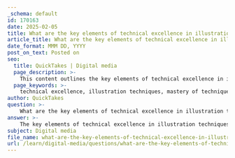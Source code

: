 ```yaml
---
_schema: default
id: 170163
date: 2025-02-05
title: What are the key elements of technical excellence in illustration techniques?
article_title: What are the key elements of technical excellence in illustration techniques?
date_format: MMM DD, YYYY
post_on_text: Posted on
seo:
  title: QuickTakes | Digital media
  page_description: >-
    This content outlines the key elements of technical excellence in illustration techniques, highlighting mastery of various methods, understanding design principles, attention to detail, adaptability, and ongoing skill development.
  page_keywords: >-
    technical excellence, illustration techniques, mastery of techniques, traditional illustration, digital illustration, composition, design principles, attention to detail, adaptability, technical illustration, continuous learning, skill development, experimentation, innovation, effective tools
author: QuickTakes
question: >-
    What are the key elements of technical excellence in illustration techniques?
answer: >-
    The key elements of technical excellence in illustration techniques encompass a variety of skills and practices that illustrators should master to produce high-quality work. Here are the essential components:\n\n1. **Mastery of Various Techniques**: Technical excellence requires proficiency in both traditional and digital illustration methods. This includes:\n   - **Traditional Techniques**: Skills in drawing, painting, and printmaking. Understanding how to manipulate different mediums (e.g., watercolor, ink, charcoal) is crucial.\n   - **Digital Techniques**: Familiarity with software tools for vector illustration, photo manipulation, and 3D modeling. Mastery of programs like Adobe Illustrator, Photoshop, and others is essential for modern illustrators.\n\n2. **Understanding of Composition and Design Principles**: A strong grasp of design fundamentals, such as balance, contrast, hierarchy, and color theory, is vital. These principles guide the arrangement of elements within an illustration to create visually appealing and effective artwork.\n\n3. **Attention to Detail**: Technical excellence often hinges on the ability to focus on fine details. This includes understanding textures, lighting, and shading, which can significantly enhance the realism and depth of an illustration.\n\n4. **Adaptability**: The ability to adapt styles and techniques to meet the specific needs of different projects is crucial. This flexibility allows illustrators to cater to various audiences and industries, from children's books to technical manuals.\n\n5. **Technical Illustration Skills**: For those involved in technical illustration, the ability to create clear and informative visuals is essential. This includes producing diagrams, schematics, and exploded views that effectively communicate complex information.\n\n6. **Continuous Learning and Skill Development**: Engaging in workshops, attending conferences, and seeking feedback from peers are important for ongoing skill enhancement. Staying updated with industry trends and emerging technologies can also contribute to technical excellence.\n\n7. **Experimentation and Innovation**: Exploring different styles and techniques can lead to unique artistic expressions. Combining traditional and digital methods can result in innovative illustrations that stand out in the market.\n\n8. **Effective Use of Tools**: Proficiency in using both traditional tools (like brushes, pens, and paper) and digital tools (like tablets and software) is necessary. Understanding the strengths and limitations of each tool can enhance the quality of the final artwork.\n\nBy focusing on these elements, illustrators can achieve technical excellence in their work, leading to more compelling and effective illustrations that resonate with their audience.
subject: Digital media
file_name: what-are-the-key-elements-of-technical-excellence-in-illustration-techniques.md
url: /learn/digital-media/questions/what-are-the-key-elements-of-technical-excellence-in-illustration-techniques
---
```


&nbsp;